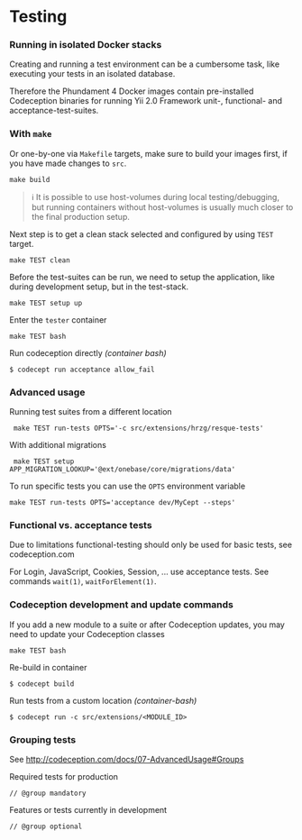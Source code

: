 Testing
=======

### Running in isolated Docker stacks

Creating and running a test environment can be a cumbersome task, like executing your tests in an isolated database. 

Therefore the Phundament 4 Docker images contain pre-installed Codeception binaries for running  Yii 2.0 Framework unit-, functional- and acceptance-test-suites.


### With `make`

Or one-by-one via `Makefile` targets, make sure to build your images first, if you have made changes to `src`.

    make build

> :information_source: It is possible to use host-volumes during local testing/debugging, but running containers without host-volumes is usually much closer to the final production setup.

Next step is to get a clean stack selected and configured by using `TEST` target.  

    make TEST clean
    
Before the test-suites can be run, we need to setup the application, like during development setup, but in the test-stack.
    
    make TEST setup up 

Enter the `tester` container    
    
    make TEST bash

Run codeception directly *(container bash)*

    $ codecept run acceptance allow_fail


### Advanced usage
    
Running test suites from a different location

     make TEST run-tests OPTS='-c src/extensions/hrzg/resque-tests'

With additional migrations
   
     make TEST setup APP_MIGRATION_LOOKUP='@ext/onebase/core/migrations/data'

To run specific tests you can use the `OPTS` environment variable

    make TEST run-tests OPTS='acceptance dev/MyCept --steps'



### Functional vs. acceptance tests
   
Due to limitations functional-testing should only be used for basic tests, see codeception.com
   
For Login, JavaScript, Cookies, Session, ... use acceptance tests. See commands `wait(1)`, `waitForElement(1)`.

   
### Codeception development and update commands

If you add a new module to a suite or after Codeception updates, you may need to update your Codeception classes

    make TEST bash
    
Re-build in container

    $ codecept build

Run tests from a custom location *(container-bash)*  

    $ codecept run -c src/extensions/<MODULE_ID>


### Grouping tests

See http://codeception.com/docs/07-AdvancedUsage#Groups

Required tests for production

    // @group mandatory

Features or tests currently in development
    
    // @group optional
